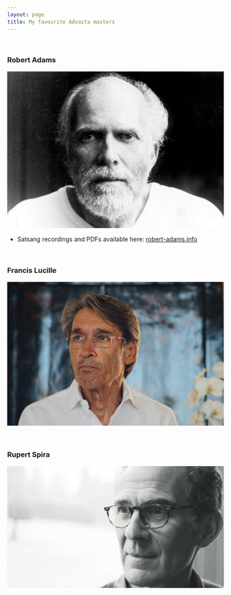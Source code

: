 ```yaml
---
layout: page
title: My favourite Advaita masters
---
```

<br>

### Robert Adams

![Robert Adams](./robert.jpg)

* Satsang recordings and PDFs available here: [robert-adams.info](https://robert-adams.info/)

<br>

### Francis Lucille

![Francis Lucille](./francis.jpg)

<br>

### Rupert Spira

![Rupert Spira](./rupert.jpg)
